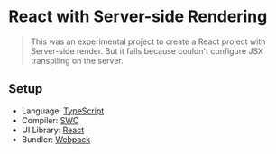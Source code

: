 # React with Server-side Rendering

> This was an experimental project to create a React project with Server-side render. But it fails because couldn't configure JSX transpiling on the server.

## Setup
- Language: [TypeScript](https://www.typescriptlang.org/)
- Compiler: [SWC](https://swc.rs/)
- UI Library: [React](https://reactjs.org/)
- Bundler: [Webpack](https://webpack.js.org/)

